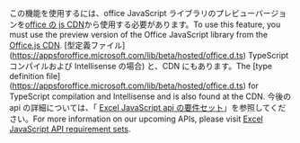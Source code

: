 <span data-ttu-id="2a31d-101">この機能を使用するには、office JavaScript ライブラリのプレビューバージョンを[office の js CDN](https://appsforoffice.microsoft.com/lib/beta/hosted/office.js)から使用する必要があります。</span><span class="sxs-lookup"><span data-stu-id="2a31d-101">To use this feature, you must use the preview version of the Office JavaScript library from the [Office.js CDN](https://appsforoffice.microsoft.com/lib/beta/hosted/office.js).</span></span> <span data-ttu-id="2a31d-102">[型定義ファイル] (https://appsforoffice.microsoft.com/lib/beta/hosted/office.d.ts) TypeScript コンパイルおよび Intellisense の場合) と、CDN にもあります。</span><span class="sxs-lookup"><span data-stu-id="2a31d-102">The [type definition file] (https://appsforoffice.microsoft.com/lib/beta/hosted/office.d.ts) for TypeScript compilation and Intellisense and is also found at the CDN.</span></span> <span data-ttu-id="2a31d-103">今後の api の詳細については、「 [Excel JavaScript api の要件セット](../reference/requirement-sets/excel-api-requirement-sets.md#excel-javascript-preview-apis)」を参照してください。</span><span class="sxs-lookup"><span data-stu-id="2a31d-103">For more information on our upcoming APIs, please visit [Excel JavaScript API requirement sets](../reference/requirement-sets/excel-api-requirement-sets.md#excel-javascript-preview-apis).</span></span>